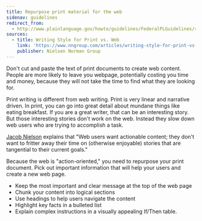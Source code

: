 ```yaml
---
title: Repurpose print material for the web
sidenav: guidelines
redirect_from:
  - http://www.plainlanguage.gov/howto/guidelines/FederalPLGuidelines/repurpose.cfm
sources:
  - title: Writing Style for Print vs. Web
    link: 'https://www.nngroup.com/articles/writing-style-for-print-vs-web/'
    publisher: Nielsen Norman Group
---
```


Don't cut and paste the text of print documents to create web content. People are more likely to leave you webpage, potentially costing you time and money, because they will not take the time to find what they are looking for.

Print writing is different from web writing. Print is very linear and narrative driven. In print, you can go into great detail about mundane things like eating breakfast. If you are a great writer, that can be an interesting story. But those interesting stories don't work on the web. Instead they slow down web users who are trying to accomplish a task.

[Jacob Nielson](https://www.nngroup.com/articles/) explains that "Web users want actionable content; they don't want to fritter away their time on (otherwise enjoyable) stories that are tangential to their current goals."

Because the web is "action-oriented," you need to repurpose your print document. Pick out important information that will help your users and create a new web page.

- Keep the most important and clear message at the top of the web page
- Chunk your content into logical sections
- Use headings to help users navigate the content
- Highlight key facts in a bulleted list
- Explain complex instructions in a visually appealing If/Then table.
